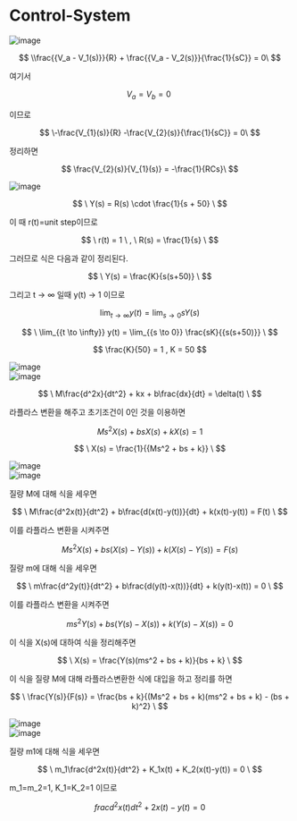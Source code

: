 # Control-System  

![image](https://github.com/kangjunhyeong/Control-System/assets/144297425/91330f69-fd4c-45f6-a0ad-4c7e6758de5f)  

$$
\\frac{{V_a - V_1(s)}}{R} + \frac{{V_a - V_2(s)}}{\frac{1}{sC}} = 0\
$$

여기서 

$$
V_a = V_b = 0\
$$

이므로

$$
\-\frac{V_{1}(s)}{R}  -\frac{V_{2}(s)}{\frac{1}{sC}} = 0\
$$

정리하면  

$$
\frac{V_{2}(s)}{V_{1}(s)} = -\frac{1}{RCs}\
$$

![image](https://github.com/kangjunhyeong/Control-System/assets/144297425/3f5d6808-7034-4a8f-a820-fc501004331a)  

$$
\ Y(s) = R(s) \cdot \frac{1}{s + 50} \
$$

이 때 r(t)=unit step이므로  

$$
\ r(t) = 1 \ , \ R(s) = \frac{1}{s} \
$$  

그러므로 식은 다음과 같이 정리된다.  

$$
\ Y(s) = \frac{K}{s(s+50)} \
$$

그리고 t → ∞ 일때 y(t) → 1 이므로

$$
\ \lim_{{t \to \infty}} y(t) = \lim_{{s \to 0}} sY(s) \
$$

$$
\ \lim_{{t \to \infty}} y(t) = \lim_{{s \to 0}} \frac{sK}{{s(s+50)}} \
$$

$$
 \frac{K}{50} = 1 , K = 50
$$  

![image](https://github.com/kangjunhyeong/Control-System/assets/144297425/3c6eb060-c2f8-488d-a985-48e1892386f9)  
![image](https://github.com/kangjunhyeong/Control-System/assets/144297425/3395feda-b0c5-422b-a0c3-8aacde33aeca)  

$$
\ M\frac{d^2x}{dt^2} + kx + b\frac{dx}{dt} = \delta(t) \
$$  

라플라스 변환을 해주고 초기조건이 0인 것을 이용하면  

$$
\ Ms^2X(s) + bsX(s) + kX(s) = 1 \
$$

$$
\ X(s) = \frac{1}{{Ms^2 + bs + k}} \
$$  

![image](https://github.com/kangjunhyeong/Control-System/assets/144297425/f01c3a61-b94c-4f24-a50a-2ba5be5c1d11)  
![image](https://github.com/kangjunhyeong/Control-System/assets/144297425/bb947e48-c9fa-4d9e-8c16-ce20cc65bbeb)  

질량 M에 대해 식을 세우면

$$
\ M\frac{d^2x(t)}{dt^2} + b\frac{d(x(t)-y(t))}{dt} + k(x(t)-y(t)) = F(t) \
$$

이를 라플라스 변환을 시켜주면  

$$
\ Ms^2X(s) + bs(X(s)-Y(s)) + k(X(s)-Y(s)) = F(s) \
$$

질량 m에 대해 식을 세우면  

$$
\ m\frac{d^2y(t)}{dt^2} + b\frac{d(y(t)-x(t))}{dt} + k(y(t)-x(t)) = 0 \
$$

이를 라플라스 변환을 시켜주면  

$$
\ ms^2Y(s) + bs(Y(s)-X(s)) + k(Y(s)-X(s)) = 0 \
$$  

이 식을 X(s)에 대하여 식을 정리해주면  

$$
\ X(s) = \frac{Y(s)(ms^2 + bs + k)}{bs + k} \
$$

이 식을 질량 M에 대해 라플라스변환한 식에 대입을 하고 정리를 하면  

$$
\ \frac{Y(s)}{F(s)} = \frac{bs + k}{(Ms^2 + bs + k)(ms^2 + bs + k) - (bs + k)^2} \
$$

![image](https://github.com/kangjunhyeong/Control-System/assets/144297425/8331d875-c7a2-4355-9dd4-b52a79d31e3a)  
![image](https://github.com/kangjunhyeong/Control-System/assets/144297425/dde4efa0-2157-440d-b486-11b293d8942e)  

질량 m1에 대해 식을 세우면  

$$
\ m_1\frac{d^2x(t)}{dt^2} + K_1x(t) + K_2(x(t)-y(t)) = 0 \
$$  

m_1=m_2=1, K_1=K_2=1 이므로  

$$
\ frac{d^2x(t)}{dt^2}+2x(t)-y(t) = 0 \
$$
